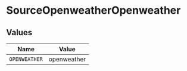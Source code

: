 # SourceOpenweatherOpenweather


## Values

| Name          | Value         |
| ------------- | ------------- |
| `OPENWEATHER` | openweather   |